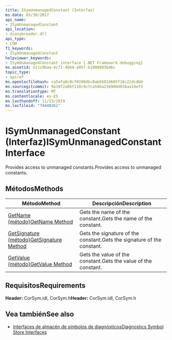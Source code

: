 ```yaml
---
title: ISymUnmanagedConstant (Interfaz)
ms.date: 03/30/2017
api_name:
- ISymUnmanagedConstant
api_location:
- diasymreader.dll
api_type:
- COM
f1_keywords:
- ISymUnmanagedConstant
helpviewer_keywords:
- ISymUnmanagedConstant interface [.NET Framework debugging]
ms.assetid: e11c9baa-4cf1-4bb4-a95f-b1908893b46c
topic_type:
- apiref
ms.openlocfilehash: ca5afa8c0cf0198dbc8ab65824605f18c22dcdbb
ms.sourcegitcommit: 9a39f2a06f110c9c7ca54ba216900d038aa14ef3
ms.translationtype: MT
ms.contentlocale: es-ES
ms.lasthandoff: 11/23/2019
ms.locfileid: "74449261"
---
```

# <a name="isymunmanagedconstant-interface"></a><span data-ttu-id="0e2f2-102">ISymUnmanagedConstant (Interfaz)</span><span class="sxs-lookup"><span data-stu-id="0e2f2-102">ISymUnmanagedConstant Interface</span></span>
<span data-ttu-id="0e2f2-103">Provides access to unmanaged constants.</span><span class="sxs-lookup"><span data-stu-id="0e2f2-103">Provides access to unmanaged constants.</span></span>  
  
## <a name="methods"></a><span data-ttu-id="0e2f2-104">Métodos</span><span class="sxs-lookup"><span data-stu-id="0e2f2-104">Methods</span></span>  
  
|<span data-ttu-id="0e2f2-105">Método</span><span class="sxs-lookup"><span data-stu-id="0e2f2-105">Method</span></span>|<span data-ttu-id="0e2f2-106">Descripción</span><span class="sxs-lookup"><span data-stu-id="0e2f2-106">Description</span></span>|  
|------------|-----------------|  
|[<span data-ttu-id="0e2f2-107">GetName (método)</span><span class="sxs-lookup"><span data-stu-id="0e2f2-107">GetName Method</span></span>](../../../../docs/framework/unmanaged-api/diagnostics/isymunmanagedconstant-getname-method.md)|<span data-ttu-id="0e2f2-108">Gets the name of the constant.</span><span class="sxs-lookup"><span data-stu-id="0e2f2-108">Gets the name of the constant.</span></span>|  
|[<span data-ttu-id="0e2f2-109">GetSignature (método)</span><span class="sxs-lookup"><span data-stu-id="0e2f2-109">GetSignature Method</span></span>](../../../../docs/framework/unmanaged-api/diagnostics/isymunmanagedconstant-getsignature-method.md)|<span data-ttu-id="0e2f2-110">Gets the signature of the constant.</span><span class="sxs-lookup"><span data-stu-id="0e2f2-110">Gets the signature of the constant.</span></span>|  
|[<span data-ttu-id="0e2f2-111">GetValue (método)</span><span class="sxs-lookup"><span data-stu-id="0e2f2-111">GetValue Method</span></span>](../../../../docs/framework/unmanaged-api/diagnostics/isymunmanagedconstant-getvalue-method.md)|<span data-ttu-id="0e2f2-112">Gets the value of the constant.</span><span class="sxs-lookup"><span data-stu-id="0e2f2-112">Gets the value of the constant.</span></span>|  
  
## <a name="requirements"></a><span data-ttu-id="0e2f2-113">Requisitos</span><span class="sxs-lookup"><span data-stu-id="0e2f2-113">Requirements</span></span>  
 <span data-ttu-id="0e2f2-114">**Header:** CorSym.idl, CorSym.h</span><span class="sxs-lookup"><span data-stu-id="0e2f2-114">**Header:** CorSym.idl, CorSym.h</span></span>  
  
## <a name="see-also"></a><span data-ttu-id="0e2f2-115">Vea también</span><span class="sxs-lookup"><span data-stu-id="0e2f2-115">See also</span></span>

- [<span data-ttu-id="0e2f2-116">Interfaces de almacén de símbolos de diagnósticos</span><span class="sxs-lookup"><span data-stu-id="0e2f2-116">Diagnostics Symbol Store Interfaces</span></span>](../../../../docs/framework/unmanaged-api/diagnostics/diagnostics-symbol-store-interfaces.md)
